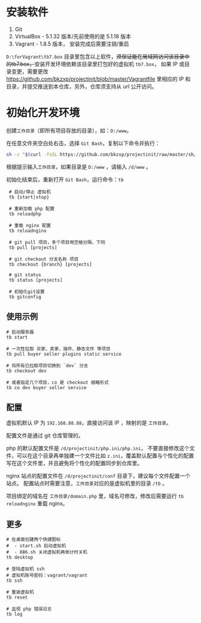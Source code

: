 # 安装软件

 1. Git
 2. VirtualBox - 5.1.32 版本/先前使用的是 5.1.18 版本
 3. Vagrant - 1.8.5 版本， 安装完成后需要注销/重启
 
`D:\forVagrant\tb7.box` 目录里包含以上软件，~~须保证能在局域网访问该目录中的tb7.box，~~安装开发环境依赖该目录里打包好的虚拟机 `tb7.box`， 如果 IP 或目录变更，需要更改
https://github.com/bkzxp/projectinit/blob/master/Vagrantfile 
里相应的 IP 和目录，并提交推送到本仓库，另外，仓库须支持从 url 公开访问。

# 初始化开发环境

创建`工作目录`（即所有项目存放的目录），如：`D:/www`。

在任意文件夹空白处右击，选择 `Git Bash`，复制以下命令并执行：

```sh
sh -c "$(curl -fsSL https://github.com/bkzxp/projectinit/raw/master/sh/init.sh)"
```

根据提示输入`工作目录`，如果目录是 `D:/www` ，请输入 `/d/www` 。

初始化结束后，重新打开 `Git Bash`，运行命令：`tb`

```shell
 # 启动/停止 虚拟机
 tb {start|stop}

 # 重新加载 php 配置
 tb reloadphp

 # 重载 nginx 配置
 tb reloadnginx

 # git pull 项目，多个项目用空格分隔，下同
 tb pull [projects]

 # git checkout 分支名称 项目
 tb checkout {branch} [projects]

 # git status
 tb status [projects]

 # 初始化git设置
 tb gitconfig
```

## 使用示例

```shell
# 启动服务器
tb start

# 一次性拉取 买家、卖家、插件、静态文件 等项目
tb pull buyer seller plugins static service

# 将所有已拉取项目切换到 `dev` 分支
tb checkout dev

# 或者指定几个项目，co 是 checkout 缩略形式
tb co dev buyer seller service
```

## 配置

虚拟机默认 IP 为 `192.168.88.88`，直接访问该 IP ，映射的是 `工作目录`。

配置文件是通过 git 仓库管理的。

php 的默认配置文件是 `/d/projectinit/php.ini/php.ini`，
不要直接修改这个文件，可以在这个目录再单独建一个文件比如 `z.ini`，覆盖默认配置与个性化的配置写在这个文件里，并且避免将个性化的配置同步到仓库里。

nginx 站点的配置文件在 `/d/projectinit/conf` 目录下，建议每个文件配置一个站点。
配置站点时需要注意，`工作目录`对应的是虚拟机里的目录 `/tb` 。

项目绑定的域名在 `工作目录/domain.php` 里，域名可修改，修改后需要运行 `tb reloadnginx` 重载 nginx。


## 更多


```shell
# 在桌面创建两个快捷图标
#  - start.sh 启动虚拟机
#  - 886.sh 关闭虚拟机再倒计时关机
tb desktop

# 登陆虚拟机 ssh
# 虚拟机账号密码：vagrant/vagrant
tb ssh

# 重装虚拟机
tb reset

# 监视 php 错误日志
tb log
```
